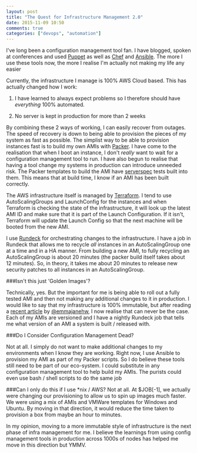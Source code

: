 ```yaml
---
layout: post
title: "The Quest for Infrastructure Management 2.0"
date: 2015-11-09 10:50
comments: true
categories: ["devops", "automation"]
---
```


I've long been a configuration management tool fan. I have blogged, spoken at conferences and used [Puppet](https://puppetlabs.com/) as well as [Chef](https://www.chef.io/) and [Ansible](http://www.ansible.com/). The more I use these tools now, the more I realise I'm actually not making my life any easier

Currently, the infrastructure I manage is 100% AWS Cloud based. This has actually changed how I work:

1. I have learned to always expect problems so I therefore should have *everything* 100% automated.

2. No server is kept in production for more than 2 weeks

By combining these 2 ways of working, I can easily recover from outages. The speed of recovery is down to being able to provision the pieces of my system as fast as possible. The simplist way to be able to provision instances fast is to build my own AMIs with [Packer](https://packer.io/). I have come to the realisation that when I boot an instance, I don't *really* want to wait for a configuration management tool to run. I have also begun to realise that having a tool change my systems in production can introduce unneeded risk. The Packer templates to build the AMI have [serverspec](http://serverspec.org/) tests built into them. This means that at build time, I know if an AMI has been built correctly.

The AWS infrastructure itself is managed by [Terraform](https://terraform.io/). I tend to use AutoScalingGroups and LaunchConfig for the instances and when Terraform is checking the state of the infrastructure, it will look up the latest AMI ID and make sure that it is part of the Launch Configuration. If it isn't, Terraform will update the Launch Config so that the next machine will be booted from the new AMI.

I use [Rundeck](http://rundeck.org/) for orchestrating changes to the infrastructure. I have a job in Rundeck that allows me to recycle *all* instances in an AutoScalingGroup one at a time and in a HA manner. From building a new AMI, to fully recycling an AutoScalingGroup is about 20 minutes (the packer build itself takes about 12 minutes). So, in theory, it takes me about 20 minutes to release new security patches to all instances in an AutoScalingGroup.

###Isn't this just 'Golden Images'?

Technically, yes. But the important for me is being able to roll out a fully tested AMI and then not making any additional changes to it in production. I would like to say that my infrastructure is 100% immutable, but after reading a [recent article](https://medium.com/@elijahz/what-version-is-your-infrastructure-3a61fe804d0e) by [@emmajanehw](https://twitter.com/emmajanehw), I now realise that can never be the case. Each of my AMIs are versioned and I have a nightly Rundeck job that tells me what version of an AMI a system is built / released with.

###Do I Consider Configuration Management Dead?

Not at all. I simply do not want to make additional changes to my environments when I know they are working. Right now, I use Ansible to provision my AMI as part of my Packer scripts. So I do believe these tools still need to be part of our eco-system. I could substitute in any configuration management tool to help build my AMIs. The purists could even use bash / shell scripts to do the same job

###Can I only do this if I use *nix / AWS?
Not at all. At $JOB[-1], we actually were changing our provisioning to allow us to spin up images much faster. We were using a mix of AMIs and VMWare templates for Windows and Ubuntu. By moving in that direction, it would reduce the time taken to provision a box from maybe an hour to minutes.

In my opinion, moving to a more immutable style of infrastructure is the next phase of infra management for me. I believe the learnings from using config management tools in production across 1000s of nodes has helped me move in this direction but YMMV.
